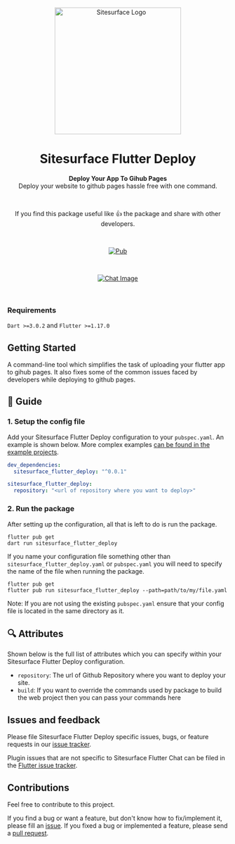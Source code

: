 <br>

<p align="center">
  <a href="https://sitesurface.com">
    <img src="https://res.cloudinary.com/sitesurface/image/upload/v1671124336/purple_black-01_n3em4w.png" width="288px" alt="Sitesurface Logo" />
  </a>
</p>

<h1 align="center">Sitesurface Flutter Deploy</h1>

<p align="center">
  <strong>Deploy Your App To Gihub Pages</strong><br>
Deploy your website to github pages hassle free with one command.
</p>

<br>

<p align="center">
  If you find this package useful like 👍 the package and share with other developers.
</p>

<br>

<p align="center">
  <a href="https://pub.dartlang.org/packages/sitesurface_flutter_deploy">
    <img alt="Pub" src="https://img.shields.io/pub/v/sitesurface_flutter_deploy" />
  </a>
</p>

<br>

<p align="center">
  <a href="https://sitesurface.com">
    <img alt="Chat Image" src="https://res.cloudinary.com/sitesurface/image/upload/v1685796258/Sitesurface/Packages/sitesurface_flutter_deploy/banner_pljllb.jpg" />
  </a>
</p>

<br>

### Requirements

`Dart >=3.0.2` and `Flutter >=1.17.0`

## Getting Started

A command-line tool which simplifies the task of uploading your flutter app to gihub pages. It also fixes some of the common issues faced by developers while deploying to github pages.

## :book: Guide

### 1. Setup the config file

Add your Sitesurface Flutter Deploy configuration to your `pubspec.yaml`. An example is shown below. More complex examples [can be found in the example projects](https://github.com/Sitesurface/sitesurface_flutter_deploy/tree/master/example).

```yaml
dev_dependencies:
  sitesurface_flutter_deploy: "^0.0.1"

sitesurface_flutter_deploy:
  repository: "<url of repository where you want to deploy>"
```

### 2. Run the package

After setting up the configuration, all that is left to do is run the package.

```shell
flutter pub get
dart run sitesurface_flutter_deploy
```

If you name your configuration file something other than `sitesurface_flutter_deploy.yaml` or `pubspec.yaml` you will need to specify
the name of the file when running the package.

```shell
flutter pub get
flutter pub run sitesurface_flutter_deploy --path=path/to/my/file.yaml
```

Note: If you are not using the existing `pubspec.yaml` ensure that your config file is located in the same directory as it.

## :mag: Attributes

Shown below is the full list of attributes which you can specify within your Sitesurface Flutter Deploy configuration.

- `repository`: The url of Github Repository where you want to deploy your site.
- `build`: If you want to override the commands used by package to build the web project then you can pass your commands here

## Issues and feedback

Please file Sitesurface Flutter Deploy specific issues, bugs, or feature requests in our [issue tracker](https://github.com/Sitesurface/sitesurface_flutter_deploy/issues/new).

Plugin issues that are not specific to Sitesurface Flutter Chat can be filed in the [Flutter issue tracker](https://github.com/flutter/flutter/issues/new).

## Contributions

Feel free to contribute to this project.

If you find a bug or want a feature, but don't know how to fix/implement it, please fill an [issue](https://github.com/Sitesurface/sitesurface_flutter_deploy/issues/new).
If you fixed a bug or implemented a feature, please send a [pull request](https://github.com/Sitesurface/sitesurface_flutter_deploy/pulls).
